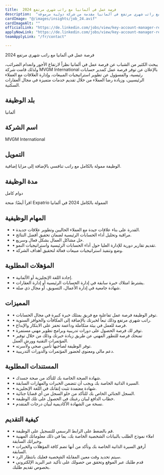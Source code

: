 ```yaml
---
title:  فرصة عمل في ألمانيا مع راتب شهري مرتفع 2024 
description:  "فرصة ذهبية للحصول علي فرصة عمل بدوام كامل مع راتب شهري مرتفع في ألمانيا مقدمة من شركة دولية مرموقة" 
cardImage: "@/images/insights/job_24.avif" 
cardImageAlt: "" 
officialLink: "https://de.linkedin.com/jobs/view/key-account-manager-residential-at-mvgm-international-3973109145%3Fposition=23%26#038;pageNum=0%26#038;refId=Np%2F5WyXyGYnWTJge3STFfQ%3D%3D%26#038;trackingId=GuemmxKT%2BDD5rclyyYQndQ%3D%3D%26#038;trk=public_jobs_jserp-result_search-card" 
applyNowLink: "https://de.linkedin.com/jobs/view/key-account-manager-residential-at-mvgm-international-3973109145%3Fposition=23%26#038;pageNum=0%26#038;refId=Np%2F5WyXyGYnWTJge3STFfQ%3D%3D%26#038;trackingId=GuemmxKT%2BDD5rclyyYQndQ%3D%3D%26#038;trk=public_jobs_jserp-result_search-card" 
teamApplyLink: "/fr/contact"

---
```


فرصة عمل في ألمانيا مع راتب شهري مرتفع 2024

يبحث الكثير من الشباب عن فرصة عمل في ألمانيا نظراً لارتفاع الأجور وانعدام الضرائب، ولذلك قامت شركة MVGM International بالإعلان عن توفر فرصة عمل كمدير حسابات رئيسية، والمسؤول عن تطوير استراتيجيات المبيعات، وإدارة العلاقات مع العملاء الرئيسيين، وزيادة رضا العملاء من خلال تقديم خدمات متميزة في مجال العقارات السكنية.

## بلد الوظيفة

ألمانيا

## اسم الشركة

MVGM International

## التمويل

الوظيفة ممولة بالكامل مع راتب تنافسي بالإضافة إلى مزايا إضافية.

## مدة الوظيفة

دوام كامل

اقرأ أيضًا: منحة Expatrio الممولة بالكامل 2024 في ألمانيا

## المهام الوظيفية

- • القدرة على بناء علاقات جيدة مع العملاء الحاليين وتطوير علاقات جديدة.
- • مراقبة وتحليل أداء الحسابات الرئيسية لضمان تحقيق أفضل النتائج.
- • حل مشاكل العمال بشكل فعال وسريع.
- • تقديم تقارير دورية للإدارة العليا حول أداء الحسابات الرئيسية واستراتيجيات النمو.
- • وضع وتنفيذ استراتيجيات مبيعات فعالة لتحقيق أهداف الشركة.

## المؤهلات المطلوبة

- • إجادة اللغة الإنجليزية أو الألمانية.
- • يشترط امتلاك خبرة سابقة في إدارة الحسابات الرئيسية أو إدارة العقارات.
- • شهادة جامعية في إدارة الأعمال، التسويق، أو مجال ذي صلة.

## المميزات

- • توفر الوظيفة فرصة عمل تفاعلية مع فريق يمتلك خبرة كبيرة في مجال الحسابات.
- • راتب شهري مرتفع وذلك تبعاً لخبرتك بالإضافة إلى المكافآت والحوافز السنوية.
- • فرصة للعمل في بيئة متكاملة وداعمة تحفز على الابتكار والإبداع.
- • توفر لك فرصة الحصول على دورات تدريبية وبرامج تطوير مهني مستمرة.
- • تمنحك فرصة للتطور المهني عن طريق زيادة خبرتك وذلك من خلال توفير المؤتمرات التقنية وورش العمل.
- • توفر الوظيفة لصاحبها تأمين صحي ولأسرته.
- • دعم مالي ومعنوي لحضور المؤتمرات والدورات التدريبية.

## المستندات المطلوبة

- • شهادة الصحة الخاصة بك للتأكد من صحة جسدك.
- • السيرة الذاتية الخاصة بك ويجب أن تتضمن الخبرات والمهارات السابقة.
- • شهادة معتمدة تثبت إتقانك في اللغة الإنجليزية.
- • السجل الجنائي الخاص بك للتأكد من خلو السجل من أي قضايا جنائية.
- • خطاب الدافع لبيان رغبتك في الحصول على تلك الوظيفة.
- • نسخة من الشهادة الأكاديمية لبيان درجات المتقدم.

## كيفية التقديم

- • قم بالضغط على الرابط الرسمي للتسجيل على الوظيفة.
- • املاء نموذج الطلب بالبيانات الشخصية الخاصة بك، بما في ذلك معلوماتك المهنية وخبراتك السابقة.
- • أرفق السيرة الذاتية الخاصة بك وتأكد من أنها تضم كافة المؤهلات والخبرات السابقة.
- • سيتم تحديد وقت معين المقابلة الشخصية فعليك بانتظار الرد.
- • قدم طلبك عبر الموقع وتحقق من حصولك على تأكيد عبر البريد الإلكتروني بخصوص تقديم طلبك.

